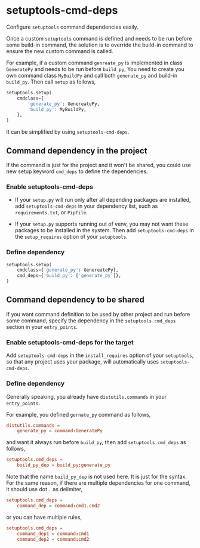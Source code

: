 # setuptools-cmd-deps
Configure `setuptools` command dependencies easily.

Once a custom `setuptools` command is defined and needs to be run before some build-in command,
the solution is to override the build-in command to ensure the new custom command is called.

For example, if a custom command `genreate_py` is implemented in class `GeneratePy`
and needs to be run before `build_py`,
You need to create you own command class `MyBuildPy` and call both `generate_py` and build-in `build_py`.
Then call `setup` as follows,

```python
setuptools.setup(
    cmdclass={
        'generate_py': GenereatePy,
        'build_py': MyBuildPy,
    },
)
```

It can be simplified by using `setuptools-cmd-deps`.

## Command dependency in the project
If the command is just for the project and it won't be shared,
you could use new setup keyword `cmd_deps` to define the dependencies.

### Enable setuptools-cmd-deps
- If your `setup.py` will run only after all depending packages are installed,
add `setuptools-cmd-deps` in your dependency list,
such as `requirements.txt`, or `Pipfile`.

- If your `setup.py` supports running out of venv,
you may not want these packages to be installed in the system.
Then add `setuptools-cmd-deps` in the `setup_requires` option of your `setuptools`.

### Define dependency

```python
setuptools.setup(
    cmdclass={'generate_py': GenereatePy},
    cmd_deps={'build_py': ['generate_py']},
)
```

## Command dependency to be shared
If you want command definition to be used by other project and run before some command,
specify the dependency in the `setuptools.cmd_deps` section in your `entry_points`.

### Enable setuptools-cmd-deps for the target
Add `setuptools-cmd-deps` in the `install_requires` option of your `setuptools`,
so that any project uses your package, will automatically uses `setuptools-cmd-deps`.

### Define dependency
Generally speaking, you already have `distutils.commands` in your `entry_points`.

For example, you defined `gernate_py` command as follows,

```toml
distutils.commands =
    generate_py = command:GeneratePy
```

and want it always run before `build_py`, then add `setuptools.cmd_deps` as follows,

```toml
setuptools.cmd_deps =
    build_py_dep = build_py:generate_py
```

Note that the name `build_py_dep` is not used here.
It is just for the syntax.
For the same reason, if there are multiple dependencies for one command,
it should use dot `.` as delimiter,

```toml
setuptools.cmd_deps =
    command_dep = command:cmd1.cmd2
```

or you can have multiple rules,

```toml
setuptools.cmd_deps =
    command_dep1 = command:cmd1
    command_dep2 = command:cmd2
```
